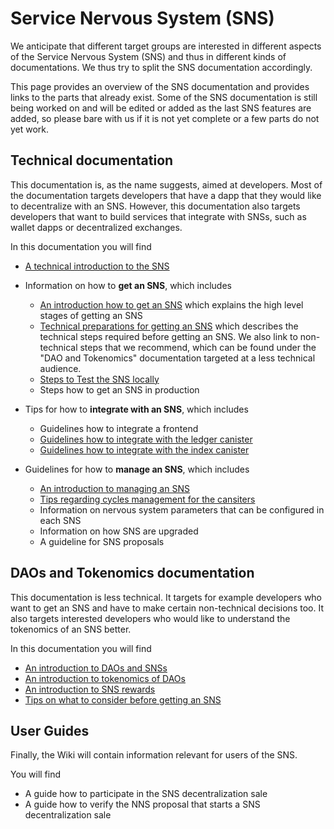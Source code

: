 # Service Nervous System (SNS)

We anticipate that different target groups are interested
in different aspects of the Service Nervous System (SNS)
and thus in different kinds of documentations.
We thus try to split the SNS documentation accordingly.

This page provides an overview of the SNS documentation and 
provides links to the parts that already exist.
Some of the SNS documentation is still being worked on and will be 
edited or added as the last SNS features are added, so please bare with
us if it is not yet complete or a few parts do not yet work.


## Technical documentation
This documentation is, as the name suggests, aimed at
developers.
Most of the documentation targets developers that have
a dapp that they would like to decentralize with an SNS. 
However, this documentation also targets developers that
want to build services that integrate with SNSs, such as wallet dapps
or decentralized exchanges.  

In this documentation you will find
* [A technical introduction to the SNS](sns-intro.md)

* Information on how to **get an SNS**, which includes
    * [An introduction how to get an SNS](get-sns/get-sns-intro.md) which
      explains the high level stages of getting an SNS
    * [Technical preparations for getting an SNS](get-sns/preparation.md) which
      describes the technical steps required before getting an SNS.
      We also link to non-technical steps that we recommend,
      which can be found under the "DAO and Tokenomics" documentation
      targeted at a less technical audience.
    * [Steps to Test the SNS locally](get-sns/local-testing.md)
    * Steps how to get an SNS in production <!--[Steps how to get an SNS in production](get-sns/get-sns-production.md)-->
  
* Tips for how to **integrate with an SNS**, which includes
  * Guidelines how to integrate a frontend <!--[Guidelines how to integrate a frontend](integrate-sns/frontend-integration.md)-->
  * [Guidelines how to integrate with the ledger canister](integrate-sns/ledger-integration.md)
  * [Guidelines how to integrate with the index canister](integrate-sns/index-integration.md)

* Guidelines for how to **manage an SNS**, which includes
  * [An introduction to managing an SNS](managing-sns/manage-sns-intro.md)
  * [Tips regarding cycles management for the cansiters](managing-sns/cycles-usage.md)
  * Information on nervous system parameters that can be configured
    in each SNS <!--[Information on nervous system parameters that can be configured
    in each SNS](managing-sns/nervous-system-parameters.md)-->
  * Information on how SNS are upgraded <!--[Information on how SNS are upgraded](managing-sns/upgradeSNS.md)-->  
  * A guideline for SNS proposals <!--[A guideline for SNS proposals](managing-sns/proposal-guide.md)-->
 
## DAOs and Tokenomics documentation 
This documentation is less technical.
It targets for example developers who want to get an SNS and
have to make certain non-technical decisions too.
It also targets interested developers who would like to understand
the tokenomics of an SNS better.

In this documentation you will find
* [An introduction to DAOs and
  SNSs](../../../tokenomics/sns/sns-intro-tokens.md)
* [An introduction to tokenomics of 
  DAOs](../../../tokenomics/sns/tokenomics.md)
* [An introduction to SNS 
  rewards](../../../tokenomics/sns/rewards.md)
* [Tips on what to consider before getting an
  SNS](../../../tokenomics/sns/predeployment-considerations.md)


## User Guides
Finally, the Wiki will contain information relevant for 
users of the SNS.

You will find
* A guide how to participate in the SNS decentralization sale
* A guide how to verify the NNS proposal that starts a SNS decentralization sale
